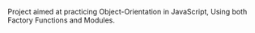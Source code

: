 Project aimed at practicing Object-Orientation in JavaScript, Using both Factory Functions and Modules.
